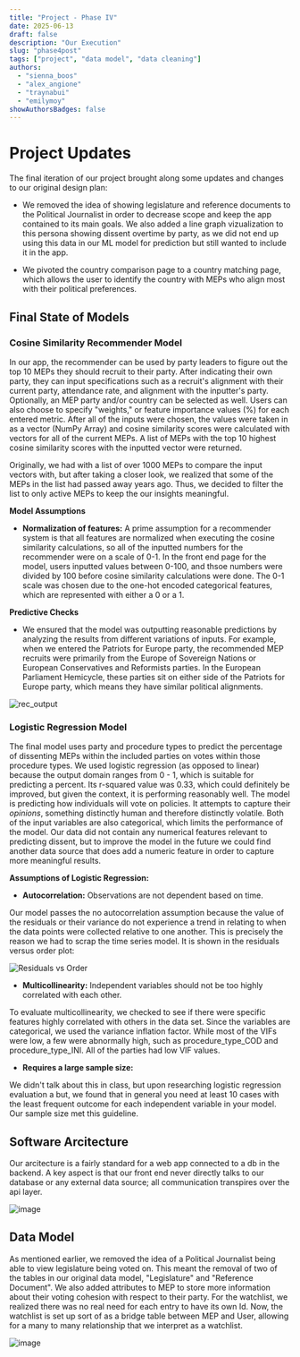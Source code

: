 ```yaml
---
title: "Project - Phase IV"
date: 2025-06-13
draft: false
description: "Our Execution"
slug: "phase4post"
tags: ["project", "data model", "data cleaning"]
authors:
  - "sienna_boos"
  - "alex_angione"
  - "traynabui"
  - "emilymoy"
showAuthorsBadges: false
---
```



# Project Updates

The final iteration of our project brought along some updates and changes to our original design plan:

- We removed the idea of showing legislature and reference documents to the Political Journalist in order to decrease scope and keep the app contained to its main goals. We also added a line graph vizualization to this persona showing dissent overtime by party, as we did not end up using this data in our ML model for prediction but still wanted to include it in the app.

- We pivoted the country comparison page to a country matching page, which allows the user to identify the country with MEPs who align most with their political preferences.


## Final State of Models

### Cosine Similarity Recommender Model
In our app, the recommender can be used by party leaders to figure out the top 10 MEPs they should recruit to their party. After indicating their own party, they can input specifications such as a recruit's alignment with their current party, attendance rate, and alignment with the inputter's party. Optionally, an MEP party and/or country can be selected as well. Users can also choose to specify "weights," or feature importance values (%) for each entered metric. After all of the inputs were chosen, the values were taken in as a vector (NumPy Array) and cosine similarity scores were calculated with vectors for all of the current MEPs. A list of MEPs with the top 10 highest cosine similarity scores with the inputted vector were returned.

Originally, we had with a list of over 1000 MEPs to compare the input vectors with, but after taking a closer look, we realized that some of the MEPs in the list had passed away years ago. Thus, we decided to filter the list to only active MEPs to keep the our insights meaningful.

**Model Assumptions**
- **Normalization of features:** A prime assumption for a recommender system is that all features are normalized when executing the cosine similarity calculations, so all of the inputted numbers for the recommender were on a scale of 0-1. In the front end page for the model, users inputted values between 0-100, and thsoe numbers were divided by 100 before cosine similarity calculations were done. The 0-1 scale was chosen due to the one-hot encoded categorical features, which are represented with either a 0 or a 1.

**Predictive Checks**
- We ensured that the model was outputting reasonable predictions by analyzing the results from different variations of inputs. For example, when we entered the Patriots for Europe party, the recommended MEP recruits were primarily from the Europe of Sovereign Nations or European Conservatives and Reformists parties. In the European Parliament Hemicycle, these parties sit on either side of the Patriots for Europe party, which means they have similar political alignments.

![rec_output](rec_output.jpeg)

### Logistic Regression Model

The final model uses party and procedure types to predict the percentage of dissenting MEPs within the included parties on votes within those procedure types. We used logistic regression (as opposed to linear) because the output domain ranges from 0 - 1, which is suitable for predicting a percent. Its r-squared value was 0.33, which could definitely be improved, but given the context, it is performing reasonably well. The model is predicting how individuals will vote on policies. It attempts to capture their _opinions_, something distinctly human and therefore distinctly volatile. Both of the input variables are also categorical, which limits the performance of the model. Our data did not contain any numerical features relevant to predicting dissent, but to improve the model in the future we could find another data source that does add a numeric feature in order to capture more meaningful results.

**Assumptions of Logistic Regression:**


- **Autocorrelation:** Observations are not dependent based on time.

Our model passes the no autocorrelation assumption because the value of the residuals or their variance do not experience a trend in relating to when the data points were collected relative to one another. This is precisely the reason we had to scrap the time series model. It is shown in the residuals versus order plot:

![Residuals vs Order](resids_order.png)


- **Multicollinearity:** Independent variables should not be too highly correlated with each other.

To evaluate multicollinearity, we checked to see if there were specific features highly correlated with others in the data set. Since the variables are categorical, we used the variance inflation factor. While most of the VIFs were low, a few were abnormally high, such as procedure_type_COD and procedure_type_INI. All of the parties had low VIF values.

- **Requires a large sample size:** 

We didn't talk about this in class, but upon researching logistic regression evaluation a but, we found that in general you need at least 10 cases with the least frequent outcome for each independent variable in your model. Our sample size met this guideline.


## Software Arcitecture 

Our arcitecture is a fairly standard for a web app connected to a db in the backend. A key aspect is that our front end never directly talks to our database or any external data source; all communication transpires over the api layer. 

![image](arcitecture.jpeg)



## Data Model

As mentioned earlier, we removed the idea of a Political Journalist being able to view legislature being voted on. This meant the removal of two of the tables in our original data model, "Legislature" and "Reference Document". We also added attributes to MEP to store more information about their voting cohesion with respect to their party. For the watchlist, we realized there was no real need for each entry to have its own Id. Now, the watchlist is set up sort of as a bridge table between MEP and User, allowing for a many to many relationship that we interpret as a watchlist. 

![image](final_data_model.jpeg)